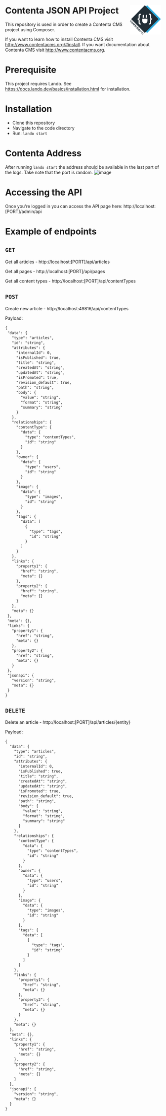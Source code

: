 <h1 id="contenta-jsonapi-project">
  Contenta JSON API Project
  <img align="right" src="./logo.svg" alt="Contenta logo" title="Contenta logo" width="100">
</h1>

This repository is used in order to create a Contenta CMS project using Composer.

If you want to learn how to install Contenta CMS visit http://www.contentacms.org/#install. If you
want documentation about Contenta CMS visit http://www.contentacms.org.

# Prerequisite
This project requires Lando. See https://docs.lando.dev/basics/installation.html for installation.

# Installation
* Clone this repository
* Navigate to the code directory
* Run: `lando start`

# Contenta Address
After running `lando start` the address should be available in the last part of the logs. Take note that the port is random.
![image](https://user-images.githubusercontent.com/820842/136503532-4ed89c17-0fa4-47b6-b38c-4cdba0fb41c0.png)


# Accessing the API
Once you're logged in you can access the API page here: http://localhost:[PORT]/admin/api

# Example of endpoints

## `GET`
Get all articles - http://localhost:[PORT]/api/articles

Get all pages - http://localhost:[PORT]/api/pages

Get all content types - http://localhost:[PORT]/api/contentTypes

## `POST`
Create new article - http://localhost:49816/api/contentTypes

Payload:
 ```
 {
  "data": {
    "type": "articles",
    "id": "string",
    "attributes": {
      "internalId": 0,
      "isPublished": true,
      "title": "string",
      "createdAt": "string",
      "updatedAt": "string",
      "isPromoted": true,
      "revision_default": true,
      "path": "string",
      "body": {
        "value": "string",
        "format": "string",
        "summary": "string"
      }
    },
    "relationships": {
      "contentType": {
        "data": {
          "type": "contentTypes",
          "id": "string"
        }
      },
      "owner": {
        "data": {
          "type": "users",
          "id": "string"
        }
      },
      "image": {
        "data": {
          "type": "images",
          "id": "string"
        }
      },
      "tags": {
        "data": [
          {
            "type": "tags",
            "id": "string"
          }
        ]
      }
    },
    "links": {
      "property1": {
        "href": "string",
        "meta": {}
      },
      "property2": {
        "href": "string",
        "meta": {}
      }
    },
    "meta": {}
  },
  "meta": {},
  "links": {
    "property1": {
      "href": "string",
      "meta": {}
    },
    "property2": {
      "href": "string",
      "meta": {}
    }
  },
  "jsonapi": {
    "version": "string",
    "meta": {}
  }
}
```

## `DELETE`
Delete an article - http://localhost:[PORT]/api/articles/{entity}

Payload:
```
{
  "data": {
    "type": "articles",
    "id": "string",
    "attributes": {
      "internalId": 0,
      "isPublished": true,
      "title": "string",
      "createdAt": "string",
      "updatedAt": "string",
      "isPromoted": true,
      "revision_default": true,
      "path": "string",
      "body": {
        "value": "string",
        "format": "string",
        "summary": "string"
      }
    },
    "relationships": {
      "contentType": {
        "data": {
          "type": "contentTypes",
          "id": "string"
        }
      },
      "owner": {
        "data": {
          "type": "users",
          "id": "string"
        }
      },
      "image": {
        "data": {
          "type": "images",
          "id": "string"
        }
      },
      "tags": {
        "data": [
          {
            "type": "tags",
            "id": "string"
          }
        ]
      }
    },
    "links": {
      "property1": {
        "href": "string",
        "meta": {}
      },
      "property2": {
        "href": "string",
        "meta": {}
      }
    },
    "meta": {}
  },
  "meta": {},
  "links": {
    "property1": {
      "href": "string",
      "meta": {}
    },
    "property2": {
      "href": "string",
      "meta": {}
    }
  },
  "jsonapi": {
    "version": "string",
    "meta": {}
  }
}
```
